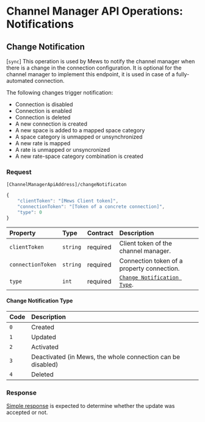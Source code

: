 # Channel Manager API Operations: Notifications

## Change Notification

\[`sync`\]
This operation is used by Mews to notify the channel manager when there is a change in the connection configuration.
It is optional for the channel manager to implement this endpoint, it is used in case of a fully-automated connection.

The following changes trigger notification:

* Connection is disabled
* Connection is enabled
* Connection is deleted
* A new connection is created
* A new space is added to a mapped space category
* A space category is unmapped or unsynchronized
* A new rate is mapped
* A rate is unmapped or unsyncronized
* A new rate-space category combination is created

### Request

`[ChannelManagerApiAddress]/changeNotificaton`

```javascript
{
    "clientToken": "[Mews Client token]",
    "connectionToken": "[Token of a concrete connection]",
    "type": 0
}
```

| Property | Type | Contract | Description |
| :-- | :-- | :-- | :-- |
| `clientToken` | `string` | required | Client token of the channel manager. |
| `connectionToken` | `string` | required | Connection token of a property connection. |
| `type` | `int` | required | [`Change Notification Type`](#change-notification-type). |

#### Change Notification Type

| Code | Description |
| :-- | :-- |
| `0` | Created |
| `1` | Updated |
| `2` | Activated |
| `3` | Deactivated (in Mews, the whole connection can be disabled) |
| `4` | Deleted |

### Response

[Simple response](../guidelines/responses.md#simple-response) is expected to determine whether the update was accepted or not.
